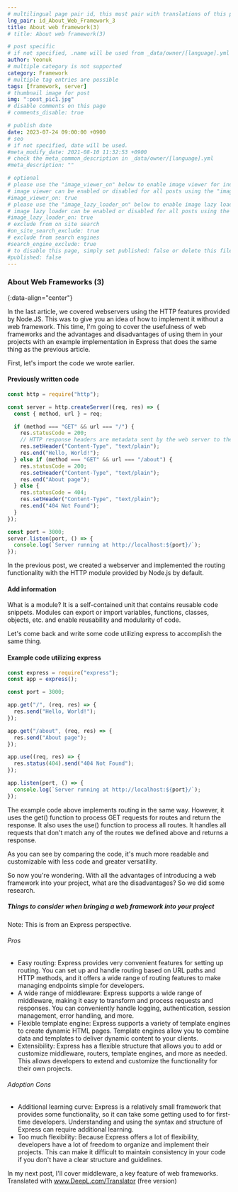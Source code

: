 ```yaml
---
# multilingual page pair id, this must pair with translations of this page. (This name must be unique)
lng_pair: id_About_Web_Framework_3
title: About web framework(3)
# title: About web framework(3)

# post specific
# if not specified, .name will be used from _data/owner/[language].yml
author: Yeonuk
# multiple category is not supported
category: Framework
# multiple tag entries are possible
tags: [framework, server]
# thumbnail image for post
img: ":post_pic1.jpg"
# disable comments on this page
# comments_disable: true

# publish date
date: 2023-07-24 09:00:00 +0900
# seo
# if not specified, date will be used.
#meta_modify_date: 2021-08-10 11:32:53 +0900
# check the meta_common_description in _data/owner/[language].yml
#meta_description: ""

# optional
# please use the "image_viewer_on" below to enable image viewer for individual pages or posts (_posts/ or [language]/_posts folders).
# image viewer can be enabled or disabled for all posts using the "image_viewer_posts: true" setting in _data/conf/main.yml.
#image_viewer_on: true
# please use the "image_lazy_loader_on" below to enable image lazy loader for individual pages or posts (_posts/ or [language]/_posts folders).
# image lazy loader can be enabled or disabled for all posts using the "image_lazy_loader_posts: true" setting in _data/conf/main.yml.
#image_lazy_loader_on: true
# exclude from on site search
#on_site_search_exclude: true
# exclude from search engines
#search_engine_exclude: true
# to disable this page, simply set published: false or delete this file
#published: false
---
```


<!-- outline-start -->

### About Web Frameworks (3)

{:data-align="center"}

<!-- outline-end -->

In the last article, we covered webservers using the HTTP features provided by Node.JS. This was to give you an idea of how to implement it without a web framework.
This time, I'm going to cover the usefulness of web frameworks and the advantages and disadvantages of using them in your projects with an example implementation in Express that does the same thing as the previous article.

First, let's import the code we wrote earlier.

#### Previously written code

```javascript
const http = require("http");

const server = http.createServer((req, res) => {
  const { method, url } = req;

  if (method === "GET" && url === "/") {
    res.statusCode = 200;
    // HTTP response headers are metadata sent by the web server to the client, containing information about the properties and content of the response.
    res.setHeader("Content-Type", "text/plain");
    res.end("Hello, World!");
  } else if (method === "GET" && url === "/about") {
    res.statusCode = 200;
    res.setHeader("Content-Type", "text/plain");
    res.end("About page");
  } else {
    res.statusCode = 404;
    res.setHeader("Content-Type", "text/plain");
    res.end("404 Not Found");
  }
});

const port = 3000;
server.listen(port, () => {
  console.log(`Server running at http://localhost:${port}/`);
});
```

In the previous post, we created a webserver and implemented the routing functionality with the HTTP module provided by Node.js by default.

#### Add information

What is a module?
It is a self-contained unit that contains reusable code snippets. Modules can export or import variables, functions, classes, objects, etc. and enable reusability and modularity of code.

Let's come back and write some code utilizing express to accomplish the same thing.

#### Example code utilizing express

```javascript
const express = require("express");
const app = express();

const port = 3000;

app.get("/", (req, res) => {
  res.send("Hello, World!");
});

app.get("/about", (req, res) => {
  res.send("About page");
});

app.use((req, res) => {
  res.status(404).send("404 Not Found");
});

app.listen(port, () => {
  console.log(`Server running at http://localhost:${port}/`);
});
```

The example code above implements routing in the same way. However, it uses the get() function to process GET requests for routes and return the response. It also uses the use() function to process all routes.
It handles all requests that don't match any of the routes we defined above and returns a response.

As you can see by comparing the code, it's much more readable and customizable with less code and greater versatility.

So now you're wondering. With all the advantages of introducing a web framework into your project, what are the disadvantages?
So we did some research.

##### Things to consider when bringing a web framework into your project

Note: This is from an Express perspective.

###### Pros

- Easy routing: Express provides very convenient features for setting up routing. You can set up and handle routing based on URL paths and HTTP methods, and it offers a wide range of routing features to make managing endpoints simple for developers.
- A wide range of middleware: Express supports a wide range of middleware, making it easy to transform and process requests and responses. You can conveniently handle logging, authentication, session management, error handling, and more.
- Flexible template engine: Express supports a variety of template engines to create dynamic HTML pages. Template engines allow you to combine data and templates to deliver dynamic content to your clients.
- Extensibility: Express has a flexible structure that allows you to add or customize middleware, routers, template engines, and more as needed. This allows developers to extend and customize the functionality for their own projects.

###### Adoption Cons

- Additional learning curve: Express is a relatively small framework that provides some functionality, so it can take some getting used to for first-time developers. Understanding and using the syntax and structure of Express can require additional learning.
- Too much flexibility: Because Express offers a lot of flexibility, developers have a lot of freedom to organize and implement their projects. This can make it difficult to maintain consistency in your code if you don't have a clear structure and guidelines.

In my next post, I'll cover middleware, a key feature of web frameworks.
Translated with www.DeepL.com/Translator (free version)
